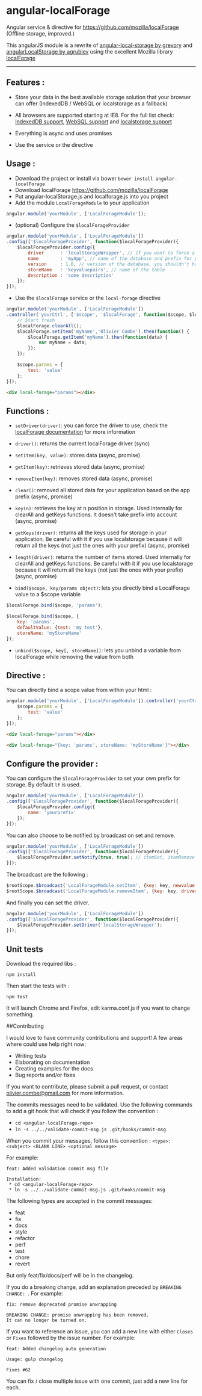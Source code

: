 angular-localForage
===================

Angular service &amp; directive for https://github.com/mozilla/localForage (Offline storage, improved.)

This angularJS module is a rewrite of [angular-local-storage by grevory](https://github.com/grevory/angular-local-storage) and [angularLocalStorage by agrublev](https://github.com/agrublev/angularLocalStorage) using the excellent Mozilla library [localForage](https://github.com/mozilla/localForage)


----------

## Features :
- Store your data in the best available storage solution that your browser can offer (IndexedDB / WebSQL or localstorage as a fallback)

- All browsers are supported starting at IE8. For the full list check: [IndexedDB support](http://caniuse.com/#search=indexeddb), [WebSQL support](http://caniuse.com/#search=websql) and [localstorage support](http://caniuse.com/#search=localstorage)
 
- Everything is async and uses promises

- Use the service or the directive

## Usage :
- Download the project or install via bower ```bower install angular-localForage```
- Download localForage https://github.com/mozilla/localForage
- Put angular-localStorage.js and localforage.js into you project
- Add the module ```LocalForageModule``` to your application
```js
angular.module('yourModule', ['LocalForageModule']);
```
- (optional) Configure the ```$localForageProvider```
```js
angular.module('yourModule', ['LocalForageModule'])
.config(['$localForageProvider', function($localForageProvider){
    $localForageProvider.config({
        driver      : 'localStorageWrapper', // if you want to force a driver
        name        : 'myApp', // name of the database and prefix for your data
        version     : 1.0, // version of the database, you shouldn't have to use this
        storeName   : 'keyvaluepairs', // name of the table
        description : 'some description'
    });
}]);
```
- Use the ```$localForage``` service or the ```local-forage``` directive
```js
angular.module('yourModule', ['LocalForageModule'])
.controller('yourCtrl', ['$scope', '$localForage', function($scope, $localForage) {
    // Start fresh
    $localForage.clearAll();
    $localForage.setItem('myName','Olivier Combe').then(function() {
        $localForage.getItem('myName').then(function(data) {
            var myName = data;
        });
    });

    $scope.params = {
        test: 'value'
    };
}]);
```
```html
<div local-forage="params"></div>
```

## Functions :
- ```setDriver(driver)```: you can force the driver to use, check the [localForage documentation](https://github.com/mozilla/localForage#driver-selection-ie-forcing-localstorage) for more information

- ```driver()```: returns the current localForage driver (sync)

- ```setItem(key, value)```: stores data (async, promise)

- ```getItem(key)```: retrieves stored data (async, promise)

- ```removeItem(key)```: removes stored data (async, promise)

- ```clear()```: removed all stored data for your application based on the app prefix (async, promise)

- ```key(n)```: retrieves the key at n position in storage. Used internally for clearAll and getKeys functions. It doesn't take prefix into account (async, promise)

- ```getKeys(driver)```: returns all the keys used for storage in your application. Be careful with it if you use localstorage because it will return all the keys (not just the ones with your prefix) (async, promise)

- ```length(driver)```: returns the number of items stored. Used internally for clearAll and getKeys functions. Be careful with it if you use localstorage because it will return all the keys (not just the ones with your prefix) (async, promise)

- ```bind($scope, key/params object)```: lets you directly bind a LocalForage value to a $scope variable
```js
$localForage.bind($scope, 'params');
```
```js
$localForage.bind($scope, {
    key: 'params',
    defaultValue: {test: 'my test'},
    storeName: 'myStoreName'
});
```

- ```unbind($scope, key[, storeName])```: lets you unbind a variable from localForage while removing the value from both

## Directive :
You can directly bind a scope value from within your html :
```js
angular.module('yourModule', ['LocalForageModule']).controller('yourCtrl', ['$scope', function($scope) {
    $scope.params = {
        test: 'value'
    };
}]);
```
```html
<div local-forage="params"></div>
```
```html
<div local-forage="{key: 'params', storeName: 'myStoreName'}"></div>
```

## Configure the provider :
You can configure the ```$localForageProvider``` to set your own prefix for storage. By default ```lf``` is used.
```js
angular.module('yourModule', ['LocalForageModule'])
.config(['$localForageProvider', function($localForageProvider){
    $localForageProvider.config({
        name: 'yourprefix'
    });
}]);
```

You can also choose to be notified by broadcast on set and remove.
```js
angular.module('yourModule', ['LocalForageModule'])
.config(['$localForageProvider', function($localForageProvider){
    $localForageProvider.setNotify(true, true); // itemSet, itemRemove
}]);
```

The broadcast are the following :
```js
$rootScope.$broadcast('LocalForageModule.setItem', {key: key, newvalue: value, driver: localforage.driver});
$rootScope.$broadcast('LocalForageModule.removeItem', {key: key, driver: localforage.driver});
```

And finally you can set the driver.
```js
angular.module('yourModule', ['LocalForageModule'])
.config(['$localForageProvider', function($localForageProvider){
    $localForageProvider.setDriver('localStorageWrapper');
}]);
```

## Unit tests
Download the required libs :

```
npm install
```

Then start the tests with :

```
npm test
```

It will launch Chrome and Firefox, edit karma.conf.js if you want to change something.

##Contributing

I would love to have community contributions and support! A few areas where could use help right now:

* Writing tests
* Elaborating on documentation
* Creating examples for the docs
* Bug reports and/or fixes

If you want to contribute, please submit a pull request, or contact olivier.combe@gmail.com for more information.

The commits messages need to be validated. Use the following commands to add a git hook that will check if you follow the convention :
* `cd <angular-localForage-repo>`
* `ln -s ../../validate-commit-msg.js .git/hooks/commit-msg`

When you commit your messages, follow this convention :
`<type>: <subject> <BLANK LINE> <optional message>`

For example:
```no-highlight
feat: Added validation commit msg file

Installation:
 * cd <angular-localForage-repo>
 * ln -s ../../validate-commit-msg.js .git/hooks/commit-msg
```

The following types are accepted in the commit messages:
- feat
- fix
- docs
- style
- refactor
- perf
- test
- chore
- revert

But only feat/fix/docs/perf will be in the changelog.

If you do a breaking change, add an explanation preceded by `BREAKING CHANGE: `. For example:
```no-highlight
fix: remove deprecated promise unwrapping

BREAKING CHANGE: promise unwrapping has been removed.
It can no longer be turned on.
```

If you want to reference an issue, you can add a new line with either `Closes` or `Fixes` followed by the issue number. For example:
```no-highlight
feat: Added changelog auto generation

Usage: gulp changelog

Fixes #62
```

You can fix / close multiple issue with one commit, just add a new line for each.
